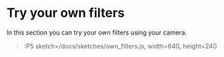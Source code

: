 # Try your own filters

In this section you can try your own filters using your camera.

> :P5 sketch=/docs/sketches/own_filters.js, width=640, height=240
